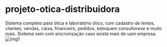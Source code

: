 # projeto-otica-distribuidora
Sistema completo para ótica e laboratório ótico, com cadastro de lentes, clientes, vendas, caixa, financeiro, pedidos, estoquem consultorese e muito mais.
Sistema vem com sincronização caso exista mais de uam empresa.
![img1](https://user-images.githubusercontent.com/14636384/138749124-e5b64e5c-4687-4032-b0ff-ce0edcee98d6.PNG)
